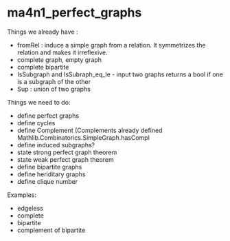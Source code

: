 # ma4n1_perfect_graphs

Things we already have :
- fromRel : induce a simple graph from a relation. It symmetrizes the relation and makes it irreflexive.
- complete graph, empty graph
- complete bipartite
- IsSubgraph and IsSubraph_eq_le - input two graphs returns a bool if one is a subgraph of the other
- Sup : union of two graphs



Things we need to do:
- define perfect graphs
- define cycles
- define Complement (Complements already defined Mathlib.Combinatorics.SimpleGraph.hasCompl
- define induced subgraphs? 
- state strong perfect graph theorem
- state weak perfect graph theorem
- define bipartite graphs
- define heriditary graphs
- define clique number
  

Examples: 
- edgeless
- complete
- bipartite
- complement of bipartite

